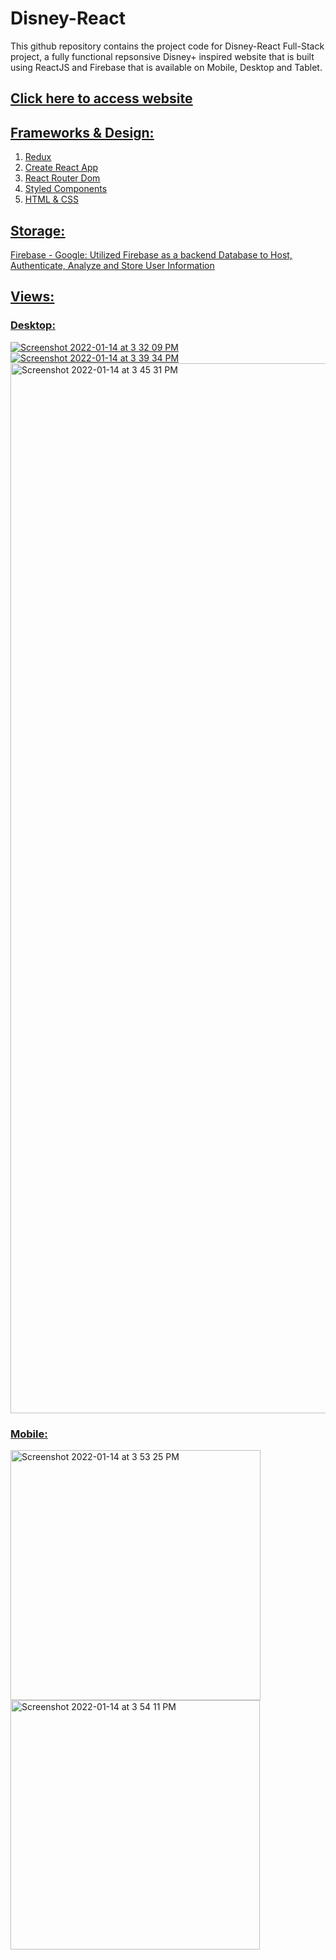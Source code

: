 # Disney-React

This github repository contains the project code for Disney-React Full-Stack project, a fully functional repsonsive Disney+ inspired website that is built using ReactJS and Firebase that is available on Mobile, Desktop and Tablet.

## <a href="https://disney-react-952fa.web.app/" target="_blank"><u>Click here to access website<u></a>
  
## Frameworks & Design:
	
1. Redux
2. Create React App
3. React Router Dom
4. Styled Components
5. HTML & CSS
  
## Storage:

Firebase - Google: Utilized Firebase as a backend Database to Host, Authenticate, Analyze and Store User Information

## Views:

### Desktop: 
	
<img max-width="840" alt="Screenshot 2022-01-14 at 3 32 09 PM" src="https://user-images.githubusercontent.com/69495787/149469344-100b30a5-2db2-4d58-add6-a288967c25e5.png">
	
<img max-width="840" alt="Screenshot 2022-01-14 at 3 39 34 PM" src="https://user-images.githubusercontent.com/69495787/149469869-69c27544-fbf4-44d3-ae40-e6b77686c7b1.png">

<img width="1680" alt="Screenshot 2022-01-14 at 3 45 31 PM" src="https://user-images.githubusercontent.com/69495787/149470496-9b5f3b06-8e43-4277-9ff6-15f678a9e9b4.png">

### Mobile:
	
<img width="400" alt="Screenshot 2022-01-14 at 3 53 25 PM" src="https://user-images.githubusercontent.com/69495787/149471357-fbe585b7-b7ce-4e90-92d2-63007fd118a3.png">

<img width="399" alt="Screenshot 2022-01-14 at 3 54 11 PM" src="https://user-images.githubusercontent.com/69495787/149471362-d87b6932-b585-4ab0-90f8-16dcf5f0ffd0.png">

